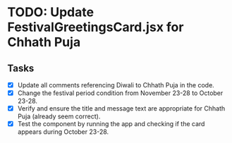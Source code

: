 # TODO: Update FestivalGreetingsCard.jsx for Chhath Puja

## Tasks
- [x] Update all comments referencing Diwali to Chhath Puja in the code.
- [x] Change the festival period condition from November 23-28 to October 23-28.
- [x] Verify and ensure the title and message text are appropriate for Chhath Puja (already seem correct).
- [x] Test the component by running the app and checking if the card appears during October 23-28.
